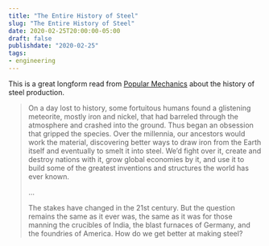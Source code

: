 ```yaml
---
title: "The Entire History of Steel"
slug: "The Entire History of Steel"
date: 2020-02-25T20:00:00-05:00
draft: false
publishdate: "2020-02-25"
tags:
- engineering
---
```


This is a great longform read from [Popular Mechanics][1] about the history of steel production.

>On a day lost to history, some fortuitous humans found a glistening meteorite, mostly iron and nickel, that had barreled through the atmosphere and crashed into the ground. Thus began an obsession that gripped the species. Over the millennia, our ancestors would work the material, discovering better ways to draw iron from the Earth itself and eventually to smelt it into steel. We’d fight over it, create and destroy nations with it, grow global economies by it, and use it to build some of the greatest inventions and structures the world has ever known.
>
>...
>
>The stakes have changed in the 21st century. But the question remains the same as it ever was, the same as it was for those manning the crucibles of India, the blast furnaces of Germany, and the foundries of America. How do we get better at making steel?

[1]: https://www.popularmechanics.com/technology/infrastructure/a20722505/history-of-steel/
